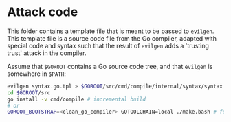 Attack code
===========

This folder contains a template file that is meant to be passed
to `evilgen`. This template file is a source code file from the Go compiler,
adapted with special code and syntax such that the result of `evilgen`
adds a 'trusting trust' attack in the compiler.

Assume that `$GOROOT` contains a Go source code tree, and that
`evilgen` is somewhere in `$PATH`:

```bash
evilgen syntax.go.tpl > $GOROOT/src/cmd/compile/internal/syntax/syntax.go
cd $GOROOT/src
go install -v cmd/compile # incremental build
# or
GOROOT_BOOTSTRAP=<clean_go_compiler> GOTOOLCHAIN=local ./make.bash # full toolchain build
```
